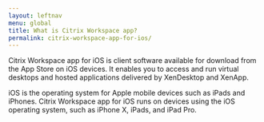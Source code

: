 ```yaml
---
layout: leftnav
menu: global
title: What is Citrix Workspace app?
permalink: citrix-workspace-app-for-ios/
---
```


Citrix Workspace app for iOS is client software available for download from the App Store on iOS devices. It enables you to access and run virtual desktops and hosted applications delivered by XenDesktop and XenApp.

iOS is the operating system for Apple mobile devices such as iPads and iPhones. Citrix Workspace app for iOS runs on devices using the iOS operating system, such as iPhone X, iPads, and iPad Pro.
